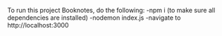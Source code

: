 To run this project Booknotes, do the following: 
-npm i (to make sure all dependencies are installed)
-nodemon index.js
-navigate to http://localhost:3000
